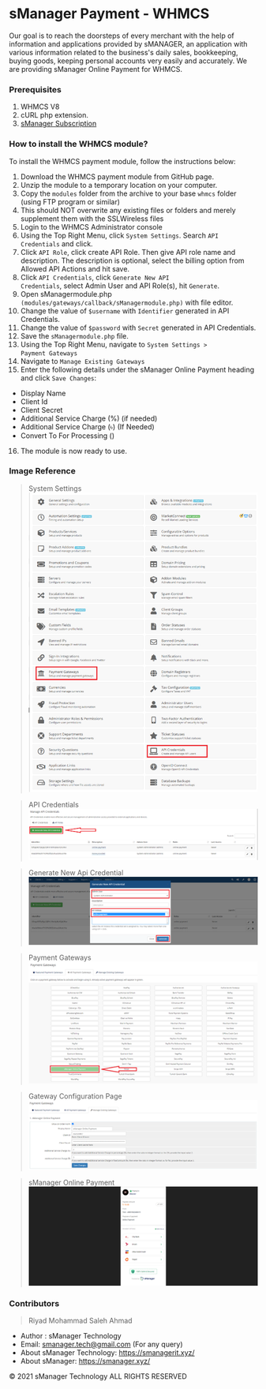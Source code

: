 # sManager Payment - WHMCS
Our goal is to reach the doorsteps of every merchant with the help of information and applications provided by sMANAGER, an application with various information related to the business's daily sales, bookkeeping, buying goods, keeping personal accounts very easily and accurately.
We are providing sManager Online Payment for WHMCS.

<h3>Prerequisites</h3>

1. WHMCS V8
2. cURL php extension.
3. [sManager Subscription](https://play.google.com/store/apps/details?id=xyz.sheba.managerapp)

<h3>How to install the WHMCS module?</h3>
To install the WHMCS payment module, follow the instructions below:
<br />

1. Download the WHMCS payment module from GitHub page.
2. Unzip the module to a temporary location on your computer.
3. Copy the <code>modules</code> folder from the archive to your base <code>whmcs</code> folder (using FTP program or similar)
4. This should NOT overwrite any existing files or folders and merely supplement them with the SSLWireless files
5. Login to the WHMCS Administrator console
6. Using the Top Right Menu, click <code>System Settings</code>. Search <code>API Credentials</code> and click.
7. Click <code>API Role</code>, click create API Role. Then give API role name and description. The description is optional, select the billing option from Allowed API Actions and hit save.
8. Click <code>API Credentials</code>, click <code>Generate New API Credentials</code>, select Admin User and API Role(s), hit <code>Generate</code>.
9. Open sManagermodule.php <code>(modules/gateways/callback/sManagermodule.php)</code> with file editor.
10. Change the value of <code>$username</code> with <code>Identifier</code> generated in API Credentials.
11. Change the value of <code>$password</code> with <code>Secret</code> generated in API Credentials.
12. Save the <code>sManagermodule.php</code> file.
13. Using the Top Right Menu, navigate to <code>System Settings > Payment Gateways</code>
14. Navigate to <code>Manage Existing Gateways</code>
15. Enter the following details under the sManager Online Payment heading and click <code>Save Changes</code>:
   - Display Name
   - Client Id
   - Client Secret
   - Additional Service Charge (%) (if needed)
   - Additional Service Charge (৳) (If Needed)
   - Convert To For Processing ()

16. The module is now ready to use.

<h3>Image Reference</h3>

> System Settings
> <img src="https://raw.githubusercontent.com/smanager-technology/sManager-WHMCS/master/images/WHMCS-System-Settings.png" alt="WHMCS - System Settings" />

> API Credentials
> <img src="https://raw.githubusercontent.com/smanager-technology/sManager-WHMCS/master/images/API_Credentials.PNG" alt="API Credentials" />

> Generate New Api Credential
> <img src="https://raw.githubusercontent.com/smanager-technology/sManager-WHMCS/master/images/generate_new_api_credentials.PNG" alt="Generate New Api Credential" />

> Payment Gateways
> <img src="https://raw.githubusercontent.com/smanager-technology/sManager-WHMCS/master/images/payment_methods.png" alt="Payment Methods" />

> Gateway Configuration Page
> <img src="https://raw.githubusercontent.com/smanager-technology/sManager-WHMCS/master/images/Gateway_Configuration_Page.png" alt="Payment Methods" />

> sManager Online Payment
> <img src="https://raw.githubusercontent.com/smanager-technology/sManager-WHMCS/master/images/sManager_online_payment.png" alt="Payment Methods" />

### Contributors

>Riyad Mohammad
>Saleh Ahmad

- Author : sManager Technology
- Email: smanager.tech@gmail.com (For any query)
- About sManager Technology: https://smanagerit.xyz/
- About sManager: https://smanager.xyz/

© 2021 sManager Technology ALL RIGHTS RESERVED